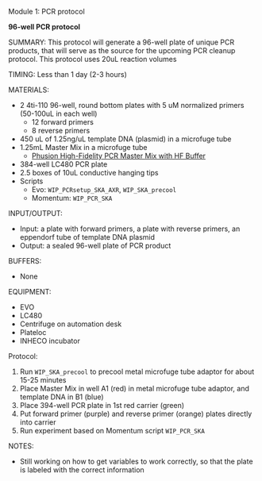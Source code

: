Module 1: PCR protocol 

**96-well PCR protocol**

SUMMARY: 
This protocol will generate a 96-well plate of unique PCR products, that will serve as the source for the upcoming PCR cleanup protocol. This protocol uses 20uL reaction volumes 

TIMING: Less than 1 day (2-3 hours) 

MATERIALS: 
- 2 4ti-110 96-well, round bottom plates with 5 uM normalized primers (50-100uL in each well) 
  - 12 forward primers 
  - 8 reverse primers 
- 450 uL of 1.25ng/uL template DNA (plasmid) in a microfuge tube 
- 1.25mL Master Mix in a microfuge tube 
  - [Phusion High-Fidelity PCR Master Mix with HF Buffer](https://www.thermofisher.com/order/catalog/product/F531S) 
- 384-well LC480 PCR plate 
- 2.5 boxes of 10uL conductive hanging tips 
- Scripts
  - Evo: `WIP_PCRsetup_SKA_AXR`, `WIP_SKA_precool` 
  - Momentum: `WIP_PCR_SKA`

INPUT/OUTPUT: 
- Input: a plate with forward primers, a plate with reverse primers, an eppendorf tube of template DNA plasmid 
- Output: a sealed 96-well plate of PCR product

BUFFERS: 
- None

EQUIPMENT: 
- EVO
- LC480
- Centrifuge on automation desk 
- Plateloc 
- INHECO incubator 

Protocol: 

1. Run `WIP_SKA_precool` to precool metal microfuge tube adaptor for about 15-25 minutes 
2. Place Master Mix in well A1 (red) in metal microfuge tube adaptor, and template DNA in B1 (blue) 
3. Place 394-well PCR plate in 1st red carrier (green)
4. Put forward primer (purple) and reverse primer (orange) plates directly into carrier 
5. Run experiment based on Momentum script `WIP_PCR_SKA` 

NOTES: 
- Still working on how to get variables to work correctly, so that the plate is labeled with the correct information 
